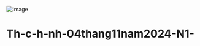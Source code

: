 ![image](https://github.com/user-attachments/assets/91ce4823-0b58-4705-a425-b0f5d8ae414e)

# Th-c-h-nh-04thang11nam2024-N1-
